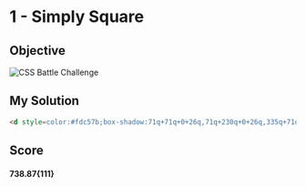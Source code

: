 # 1 - Simply Square

## Objective

![CSS Battle Challenge](https://cssbattle.dev/targets/2.png)

## My Solution

```html
<d style=color:#fdc57b;box-shadow:71q+71q+0+26q,71q+230q+0+26q,335q+71q+0+26q,335q+230q+0+26q,0+0+0+5in#62374e>
```
## Score
#### 738.87{111}